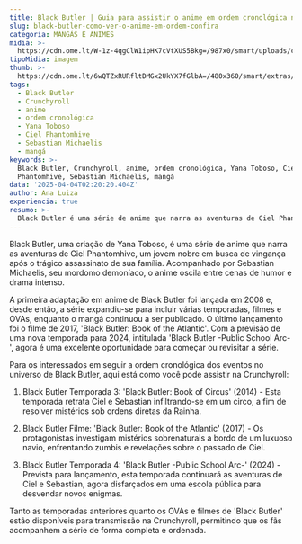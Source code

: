 ```yaml
---
title: Black Butler | Guia para assistir o anime em ordem cronológica na Crunchyroll
slug: black-butler-como-ver-o-anime-em-ordem-confira
categoria: MANGÁS E ANIMES
midia: >-
  https://cdn.ome.lt/W-1z-4qgClW1ipHK7cVtXUS5Bkg=/987x0/smart/uploads/conteudo/fotos/Design_sem_nome_-_2025-04-03T220215.381.png
tipoMidia: imagem
thumb: >-
  https://cdn.ome.lt/6wQTZxRURfltDMGx2UkYX7fGlbA=/480x360/smart/extras/conteudos/Design_sem_nome_-_2025-04-03T220215.381.png
tags:
  - Black Butler
  - Crunchyroll
  - anime
  - ordem cronológica
  - Yana Toboso
  - Ciel Phantomhive
  - Sebastian Michaelis
  - mangá
keywords: >-
  Black Butler, Crunchyroll, anime, ordem cronológica, Yana Toboso, Ciel
  Phantomhive, Sebastian Michaelis, mangá
data: '2025-04-04T02:20:20.404Z'
author: Ana Luiza
experiencia: true
resumo: >-
  Black Butler é uma série de anime que narra as aventuras de Ciel Phantomhive, um jovem nobre em busca de vingança após o trágico assassinato de sua família.
---
```


Black Butler, uma criação de Yana Toboso, é uma série de anime que narra as aventuras de Ciel Phantomhive, um jovem nobre em busca de vingança após o trágico assassinato de sua família. Acompanhado por Sebastian Michaelis, seu mordomo demoníaco, o anime oscila entre cenas de humor e drama intenso.

A primeira adaptação em anime de Black Butler foi lançada em 2008 e, desde então, a série expandiu-se para incluir várias temporadas, filmes e OVAs, enquanto o mangá continuou a ser publicado. O último lançamento foi o filme de 2017, 'Black Butler: Book of the Atlantic'. Com a previsão de uma nova temporada para 2024, intitulada 'Black Butler -Public School Arc-', agora é uma excelente oportunidade para começar ou revisitar a série.

Para os interessados em seguir a ordem cronológica dos eventos no universo de Black Butler, aqui está como você pode assistir na Crunchyroll:

1. Black Butler Temporada 3: 'Black Butler: Book of Circus' (2014) - Esta temporada retrata Ciel e Sebastian infiltrando-se em um circo, a fim de resolver mistérios sob ordens diretas da Rainha.

2. Black Butler Filme: 'Black Butler: Book of the Atlantic' (2017) - Os protagonistas investigam mistérios sobrenaturais a bordo de um luxuoso navio, enfrentando zumbis e revelações sobre o passado de Ciel.

3. Black Butler Temporada 4: 'Black Butler -Public School Arc-' (2024) - Prevista para lançamento, esta temporada continuará as aventuras de Ciel e Sebastian, agora disfarçados em uma escola pública para desvendar novos enigmas.

Tanto as temporadas anteriores quanto os OVAs e filmes de 'Black Butler' estão disponíveis para transmissão na Crunchyroll, permitindo que os fãs acompanhem a série de forma completa e ordenada.
